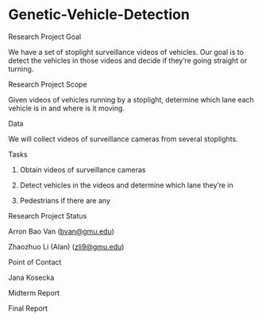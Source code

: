 # Genetic-Vehicle-Detection

Research Project Goal

  We have a set of stoplight surveillance videos of vehicles. Our goal is to detect the vehicles in those videos and decide if they’re going straight or turning.

Research Project Scope

  Given videos of vehicles running by a stoplight, determine which lane each vehicle is in and where is it moving.

Data

  We will collect videos of surveillance cameras from several stoplights.

Tasks

1. Obtain videos of surveillance cameras

2. Detect vehicles in the videos and determine which lane they’re in

3. Pedestrians if there are any

Research Project Status

  Arron Bao Van (bvan@gmu.edu)

  Zhaozhuo Li (Alan) (zli9@gmu.edu)

Point of Contact

  Jana Kosecka

Midterm Report

Final Report
